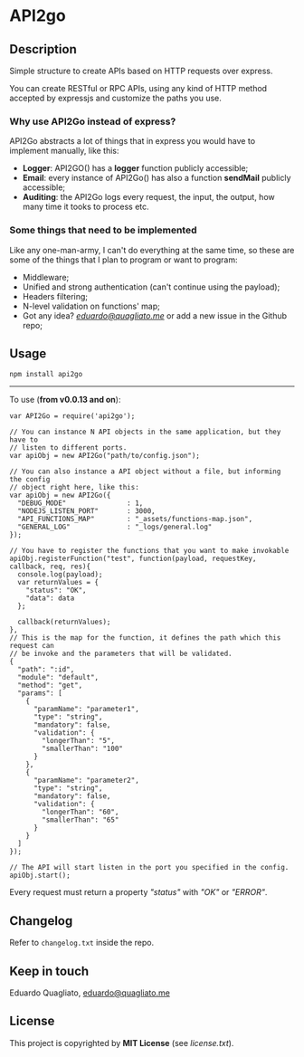 # API2go

## Description

Simple structure to create APIs based on HTTP requests over express.

You can create RESTful or RPC APIs, using any kind of HTTP method accepted by
expressjs and customize the paths you use.

### Why use API2Go instead of express?

API2Go abstracts a lot of things that in express you would have to implement
manually, like this:

- **Logger**: API2GO() has a **logger** function publicly accessible;
- **Email**: every instance of API2Go() has also a function **sendMail** 
publicly accessible;
- **Auditing**: the API2Go logs every request, the input, the output, how many
time it tooks to process etc.

### Some things that need to be implemented

Like any one-man-army, I can't do everything at the same time, so these are some
of the things that I plan to program or want to program:

- Middleware;
- Unified and strong authentication (can't continue using the payload);
- Headers filtering;
- N-level validation on functions' map;
- Got any idea? *eduardo@quagliato.me* or add a new issue in the Github repo;

## Usage

    npm install api2go

* * * * *

To use (**from v0.0.13 and on**):
    
    var API2Go = require('api2go');

    // You can instance N API objects in the same application, but they have to
    // listen to different ports.
    var apiObj = new API2Go("path/to/config.json");

    // You can also instance a API object without a file, but informing the config
    // object right here, like this:
    var apiObj = new API2Go({
      "DEBUG_MODE"               : 1,
      "NODEJS_LISTEN_PORT"       : 3000,
      "API_FUNCTIONS_MAP"        : "_assets/functions-map.json",
      "GENERAL_LOG"              : "_logs/general.log"
    });

    // You have to register the functions that you want to make invokable
    apiObj.registerFunction("test", function(payload, requestKey, callback, req, res){
      console.log(payload);
      var returnValues = {
        "status": "OK",
        "data": data
      };

      callback(returnValues);
    },
    // This is the map for the function, it defines the path which this request can
    // be invoke and the parameters that will be validated.
    {
      "path": ":id",
      "module": "default",
      "method": "get",
      "params": [
        {
          "paramName": "parameter1",
          "type": "string",
          "mandatory": false,
          "validation": {
            "longerThan": "5",
            "smallerThan": "100"
          }
        },
        {
          "paramName": "parameter2",
          "type": "string",
          "mandatory": false,
          "validation": {
            "longerThan": "60",
            "smallerThan": "65"
          }
        }
      ]
    });

    // The API will start listen in the port you specified in the config.
    apiObj.start();

Every request must return a property *"status"* with *"OK"* or *"ERROR"*.

## Changelog

Refer to `changelog.txt` inside the repo.

## Keep in touch

Eduardo Quagliato, eduardo@quagliato.me

## License

This project is copyrighted by **MIT License** (see *license.txt*).
